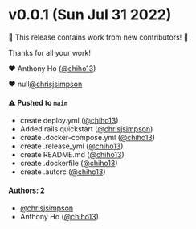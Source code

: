 # v0.0.1 (Sun Jul 31 2022)

:tada: This release contains work from new contributors! :tada:

Thanks for all your work!

:heart: Anthony Ho ([@chiho13](https://github.com/chiho13))

:heart: null[@chrisjsimpson](https://github.com/chrisjsimpson)

#### ⚠️ Pushed to `main`

- create deploy.yml ([@chiho13](https://github.com/chiho13))
- Added rails quickstart ([@chrisjsimpson](https://github.com/chrisjsimpson))
- create .docker-compose.yml ([@chiho13](https://github.com/chiho13))
- create .release_yml ([@chiho13](https://github.com/chiho13))
- create README.md ([@chiho13](https://github.com/chiho13))
- create .dockerfile ([@chiho13](https://github.com/chiho13))
- create .autorc ([@chiho13](https://github.com/chiho13))

#### Authors: 2

- [@chrisjsimpson](https://github.com/chrisjsimpson)
- Anthony Ho ([@chiho13](https://github.com/chiho13))
